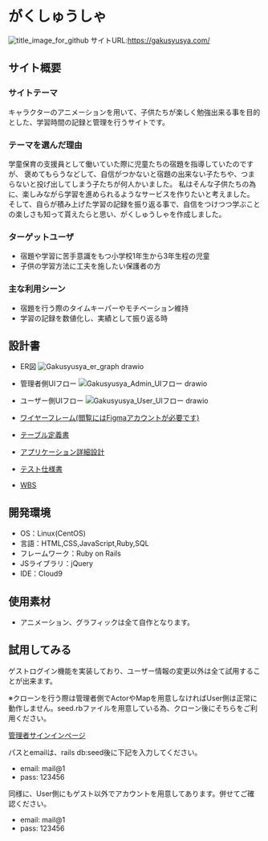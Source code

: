 # がくしゅうしゃ
![title_image_for_github](https://github.com/ouzyu/Gakusyusya/assets/129580397/6eb1b213-0a74-4a72-bd67-285d7cd1f284)
サイトURL:https://gakusyusya.com/
## サイト概要
### サイトテーマ
キャラクターのアニメーションを用いて、子供たちが楽しく勉強出来る事を目的とした、学習時間の記録と管理を行うサイトです。

### テーマを選んだ理由
学童保育の支援員として働いていた際に児童たちの宿題を指導していたのですが、
褒めてもらうなどして、自信がつかないと宿題の出来ない子たちや、つまらないと投げ出してしまう子たちが何人かいました。
私はそんな子供たちの為に、楽しみながら学習を進められるようなサービスを作りたいと考えました。
そして、自らが積み上げた学習の記録を振り返る事で、自信をつけつつ学ぶことの楽しさも知って貰えたらと思い、がくしゅうしゃを作成しました。

### ターゲットユーザ
- 宿題や学習に苦手意識をもつ小学校1年生から3年生程の児童
- 子供の学習方法に工夫を施したい保護者の方

### 主な利用シーン
- 宿題を行う際のタイムキーパーやモチベーション維持
- 学習の記録を数値化し、実績として振り返る時

## 設計書
- ER図
![Gakusyusya_er_graph drawio](https://github.com/ouzyu/Gakusyusya/assets/129580397/e896f912-cd33-4f20-a0b4-f014a4de7a62)
- 管理者側UIフロー
![Gakusyusya_Admin_UIフロー drawio](https://github.com/ouzyu/Gakusyusya/assets/129580397/ab6110c6-4982-47cc-828e-ccbbde13d83a)
- ユーザー側UIフロー
![Gakusyusya_User_UIフロー drawio](https://github.com/ouzyu/Gakusyusya/assets/129580397/b8d03713-6bee-4765-baa7-52e8dbf33f82)

- [ワイヤーフレーム(閲覧にはFigmaアカウントが必要です)](https://www.figma.com/file/wmUrhU66a6K21xuso6iyvb/Gakusyusya_wireframe?type=design&node-id=19%3A7&mode=design&t=dcEuRNoMayndmceK-1)
- [テーブル定義書](https://docs.google.com/spreadsheets/d/1j0O0XZ-fZttLLpBUQvT6pn8Jo8ZmGXgYNXGtYQ37TJI/edit?usp=sharing)
- [アプリケーション詳細設計](https://docs.google.com/spreadsheets/d/14rNsCNkWDJqcEqb43ymJtHAwY94dvT5eDOl0NgDopIg/edit?usp=sharing)
- [テスト仕様書](https://docs.google.com/spreadsheets/d/1AeBx2qTEoZ3EpG8P17JaH5_3Afv23vZJ/edit?usp=sharing&ouid=114789396950183428579&rtpof=true&sd=true)
- [WBS](https://docs.google.com/spreadsheets/d/13xHDjOi6o5Bwp1dwTuyY8KJmIZlT4b7MCKG3yg7knvs/edit?usp=sharing)

## 開発環境
- OS：Linux(CentOS)
- 言語：HTML,CSS,JavaScript,Ruby,SQL
- フレームワーク：Ruby on Rails
- JSライブラリ：jQuery
- IDE：Cloud9

## 使用素材
- アニメーション、グラフィックは全て自作となります。

## 試用してみる
ゲストログイン機能を実装しており、ユーザー情報の変更以外は全て試用することが出来ます。

※クローンを行う際は管理者側でActorやMapを用意しなければUser側は正常に動作しません。seed.rbファイルを用意している為、クローン後にそちらをご利用ください。

[管理者サインインページ](https://gakusyusya.com/admins/sign_in)

パスとemailは、rails db:seed後に下記を入力してください。
- email: mail@1
- pass: 123456


同様に、User側にもゲスト以外でアカウントを用意してあります。併せてご確認ください。
- email: mail@1
- pass: 123456